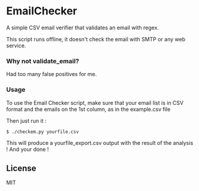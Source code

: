 # EmailChecker
A simple CSV email verifier that validates an email with regex. 

This script runs offline, it doesn't check the email with SMTP or any web service.

### Why not validate_email?
Had too many false positives for me.

### Usage

To use the Email Checker script, make sure that your email list is in CSV format and the emails on the 1st column, as in the example.csv file 

Then just run it :
```sh
$ ./checkem.py yourfile.csv
```

This will produce a yourfile_export.csv output with the result of the analysis !
And your done !

License
----

MIT